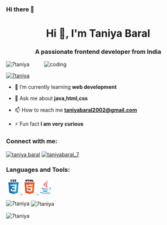 ### Hi there 👋

<!--
**7taniya/7taniya** is a ✨ _special_ ✨ repository because its `README.md` (this file) appears on your GitHub profile.

Here are some ideas to get you started:

- 🔭 I’m currently working on ...
- 🌱 I’m currently learning ...
- 👯 I’m looking to collaborate on ...
- 🤔 I’m looking for help with ...
- 💬 Ask me about ...
- 📫 How to reach me: ...
- 😄 Pronouns: ...
- ⚡ Fun fact: ...
-->
<h1 align="center">Hi 👋, I'm Taniya Baral</h1>
<h3 align="center">A passionate frontend developer from India</h3>
<img align="right"alt="coding"width="400"src="https://th.bing.com/th/id/R.d4b0936f300957f9e96b6dcb40041c28?rik=TMF69je6zBrb4w&riu=http%3a%2f%2fwww.cartoonbucket.com%2fwp-content%2fuploads%2f2015%2f07%2fAnime-Typing-In-Computer.gif&ehk=%2fuUhMW1M7LTRIvXg8OWTKCR1n9IoWkNK1igokCXhBkE%3d&risl=&pid=ImgRaw&r=0">

<p align="left"> <img src="https://komarev.com/ghpvc/?username=7taniya&label=Profile%20views&color=0e75b6&style=flat" alt="7taniya" /> </p>

<p align="left"> <a href="https://github.com/ryo-ma/github-profile-trophy"><img src="https://github-profile-trophy.vercel.app/?username=7taniya" alt="7taniya" /></a> </p>

- 🌱 I’m currently learning **web development**

- 💬 Ask me about **java,html,css**

- 📫 How to reach me **taniyabaral2002@gmail.com**

- ⚡ Fun fact **I am very curious**

<h3 align="left">Connect with me:</h3>
<p align="left">
<a href="https://linkedin.com/in/taniya baral" target="blank"><img align="center" src="https://raw.githubusercontent.com/rahuldkjain/github-profile-readme-generator/master/src/images/icons/Social/linked-in-alt.svg" alt="taniya baral" height="30" width="40" /></a>
<a href="https://instagram.com/taniyabaral_7" target="blank"><img align="center" src="https://raw.githubusercontent.com/rahuldkjain/github-profile-readme-generator/master/src/images/icons/Social/instagram.svg" alt="taniyabaral_7" height="30" width="40" /></a>
</p>

<h3 align="left">Languages and Tools:</h3>
<p align="left"> <a href="https://www.w3schools.com/css/" target="_blank" rel="noreferrer"> <img src="https://raw.githubusercontent.com/devicons/devicon/master/icons/css3/css3-original-wordmark.svg" alt="css3" width="40" height="40"/> </a> <a href="https://www.w3.org/html/" target="_blank" rel="noreferrer"> <img src="https://raw.githubusercontent.com/devicons/devicon/master/icons/html5/html5-original-wordmark.svg" alt="html5" width="40" height="40"/> </a> <a href="https://www.java.com" target="_blank" rel="noreferrer"> <img src="https://raw.githubusercontent.com/devicons/devicon/master/icons/java/java-original.svg" alt="java" width="40" height="40"/> </a> </p>

<p><img align="left" src="https://github-readme-stats.vercel.app/api/top-langs?username=7taniya&show_icons=true&locale=en&layout=compact" alt="7taniya" /></p>

<p>&nbsp;<img align="center" src="https://github-readme-stats.vercel.app/api?username=7taniya&show_icons=true&locale=en" alt="7taniya" /></p>

<p><img align="center" src="https://github-readme-streak-stats.herokuapp.com/?user=7taniya&" alt="7taniya" /></p>
